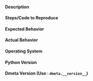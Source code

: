 #### Description

#### Steps/Code to Reproduce

#### Expected Behavior

#### Actual Behavior

#### Operating System

#### Python Version

#### Dmeta Version (Use : `dmeta.__version__`)
